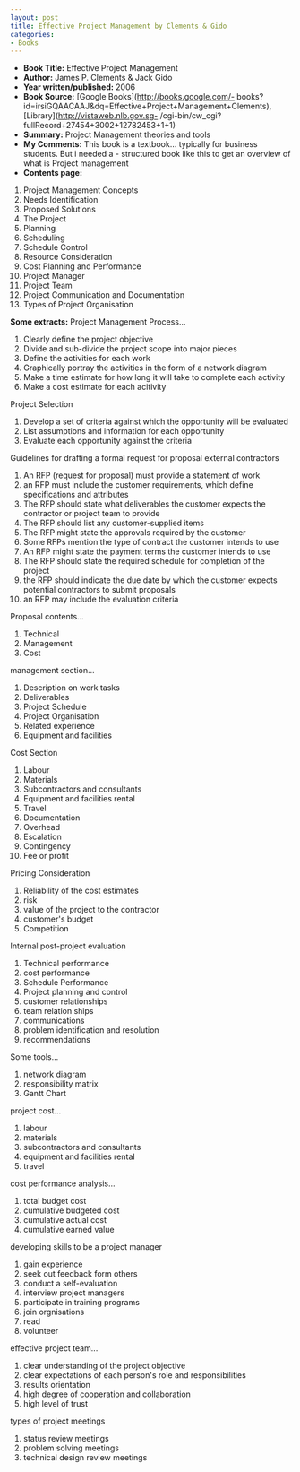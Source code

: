```yaml
---
layout: post
title: Effective Project Management by Clements & Gido
categories:
- Books
---
```



- **Book Title:** Effective Project Management
- **Author:** James P. Clements & Jack Gido
- **Year written/published:** 2006
- **Book Source:** [Google Books](http://books.google.com/- books?id=irsiGQAACAAJ&dq=Effective+Project+Management+Clements), [Library](http://vistaweb.nlb.gov.sg- /cgi-bin/cw_cgi?fullRecord+27454+3002+12782453+1+1)
- **Summary:** Project Management theories and tools
- **My Comments:** This book is a textbook... typically for business students. But i needed a - structured book like this to get an overview of what is Project management
- **Contents page:**

1. Project Management Concepts
2. Needs Identification
3. Proposed Solutions
4. The Project
5. Planning
6. Scheduling
7. Schedule Control
8. Resource Consideration
9. Cost Planning and Performance
10. Project Manager
11. Project Team
12. Project Communication and Documentation
13. Types of Project Organisation

**Some extracts:** Project Management Process...

1. Clearly define the project objective
2. Divide and sub-divide the project scope into major pieces
3. Define the activities for each work
4. Graphically portray the activities in the form of a network diagram
5. Make a time estimate for how long it will take to complete each activity
6. Make a cost estimate for each acitivity

Project Selection

1. Develop a set of criteria against which the opportunity will be evaluated
2. List assumptions and information for each opportunity
3. Evaluate each opportunity against the criteria

Guidelines for drafting a formal request for proposal external contractors

1. An RFP (request for proposal) must provide a statement of work
2. an RFP must include the customer requirements, which define specifications and attributes
3. The RFP should state what deliverables the customer expects the contractor or project team to provide
4. The RFP should list any customer-supplied items
5. The RFP might state the approvals required by the customer
6. Some RFPs mention the type of contract the customer intends to use
7. An RFP might state the payment terms the customer intends to use
8. The RFP should state the required schedule for completion of the project
9. the RFP should indicate the due date by which the customer expects potential contractors to submit proposals
10. an RFP may include the evaluation criteria

Proposal contents...

1. Technical
2. Management
3. Cost

management section...

1. Description on work tasks
2. Deliverables
3. Project Schedule
4. Project Organisation
5. Related experience
6. Equipment and facilities

Cost Section

1. Labour
2. Materials
3. Subcontractors and consultants
4. Equipment and facilities rental
5. Travel
6. Documentation
7. Overhead
8. Escalation
9. Contingency
10. Fee or profit

Pricing Consideration

1. Reliability of the cost estimates
2. risk
3. value of the project to the contractor
4. customer's budget
5. Competition

Internal post-project evaluation

1. Technical performance
2. cost performance
3. Schedule Performance
4. Project planning and control
5. customer relationships
6. team relation ships
7. communications
8. problem identification and resolution
9. recommendations

Some tools...

1. network diagram
2. responsibility matrix
3. Gantt Chart

project cost...

1. labour
2. materials
3. subcontractors and consultants
4. equipment and facilities rental
5. travel

cost performance analysis...

1. total budget cost
2. cumulative budgeted cost
3. cumulative actual cost
4. cumulative earned value

developing skills to be a project manager

1. gain experience
2. seek out feedback form others
3. conduct a self-evaluation
4. interview project managers
5. participate in training programs
6. join orgnisations
7. read
8. volunteer

effective project team...

1. clear understanding of the project objective
2. clear expectations of each person's role and responsibilities
3. results orientation
4. high degree of cooperation and collaboration
5. high level of trust

types of project meetings

1. status review meetings
2. problem solving meetings
3. technical design review meetings

